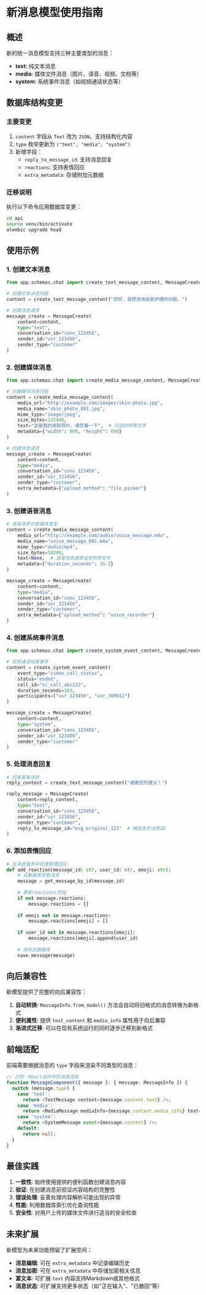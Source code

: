 # 新消息模型使用指南

## 概述

新的统一消息模型支持三种主要类型的消息：
- **text**: 纯文本消息
- **media**: 媒体文件消息（图片、语音、视频、文档等）
- **system**: 系统事件消息（如视频通话状态等）

## 数据库结构变更

### 主要变更

1. `content` 字段从 `Text` 改为 `JSON`，支持结构化内容
2. `type` 枚举更新为 `("text", "media", "system")`
3. 新增字段：
   - `reply_to_message_id`: 支持消息回复
   - `reactions`: 支持表情回应
   - `extra_metadata`: 存储附加元数据

### 迁移说明

执行以下命令应用数据库变更：
```bash
cd api
source venv/bin/activate
alembic upgrade head
```

## 使用示例

### 1. 创建文本消息

```python
from app.schemas.chat import create_text_message_content, MessageCreate

# 创建文本消息内容
content = create_text_message_content("您好，我想咨询皮肤护理的问题。")

# 创建消息请求
message_create = MessageCreate(
    content=content,
    type="text",
    conversation_id="conv_123456",
    sender_id="usr_123456",
    sender_type="customer"
)
```

### 2. 创建媒体消息

```python
from app.schemas.chat import create_media_message_content, MessageCreate

# 创建媒体消息内容
content = create_media_message_content(
    media_url="http://example.com/images/skin-photo.jpg",
    media_name="skin_photo_001.jpg",
    mime_type="image/jpeg",
    size_bytes=125440,
    text="这是我的皮肤照片，请您看一下",  # 可选的附带文字
    metadata={"width": 800, "height": 600}
)

# 创建消息请求
message_create = MessageCreate(
    content=content,
    type="media",
    conversation_id="conv_123456",
    sender_id="usr_123456",
    sender_type="customer",
    extra_metadata={"upload_method": "file_picker"}
)
```

### 3. 创建语音消息

```python
# 语音消息也是媒体类型
content = create_media_message_content(
    media_url="http://example.com/audio/voice_message.m4a",
    media_name="voice_message_001.m4a",
    mime_type="audio/mp4",
    size_bytes=58240,
    text=None,  # 语音消息通常没有附带文字
    metadata={"duration_seconds": 35.2}
)

message_create = MessageCreate(
    content=content,
    type="media",
    conversation_id="conv_123456",
    sender_id="usr_123456",
    sender_type="customer",
    extra_metadata={"upload_method": "voice_recorder"}
)
```

### 4. 创建系统事件消息

```python
from app.schemas.chat import create_system_event_content, MessageCreate

# 视频通话结束事件
content = create_system_event_content(
    event_type="video_call_status",
    status="ended",
    call_id="vc_call_abc123",
    duration_seconds=303,
    participants=["usr_123456", "usr_789012"]
)

message_create = MessageCreate(
    content=content,
    type="system",
    conversation_id="conv_123456",
    sender_id="usr_123456",
    sender_type="customer"
)
```

### 5. 处理消息回复

```python
# 回复某条消息
reply_content = create_text_message_content("谢谢您的建议！")

reply_message = MessageCreate(
    content=reply_content,
    type="text",
    conversation_id="conv_123456",
    sender_id="usr_123456",
    sender_type="customer",
    reply_to_message_id="msg_original_123"  # 被回复的消息ID
)
```

### 6. 添加表情回应

```python
# 在消息服务中处理表情回应
def add_reaction(message_id: str, user_id: str, emoji: str):
    # 从数据库获取消息
    message = get_message_by_id(message_id)
    
    # 更新reactions字段
    if not message.reactions:
        message.reactions = {}
    
    if emoji not in message.reactions:
        message.reactions[emoji] = []
    
    if user_id not in message.reactions[emoji]:
        message.reactions[emoji].append(user_id)
    
    # 保存到数据库
    save_message(message)
```

## 向后兼容性

新模型提供了完整的向后兼容性：

1. **自动转换**: `MessageInfo.from_model()` 方法会自动将旧格式的消息转换为新格式
2. **便利属性**: 提供 `text_content` 和 `media_info` 属性用于向后兼容
3. **渐进式迁移**: 可以在现有系统运行的同时逐步迁移到新格式

## 前端适配

前端需要根据消息的 `type` 字段来渲染不同类型的消息：

```typescript
// 示例：React组件中的消息渲染
function MessageComponent({ message }: { message: MessageInfo }) {
  switch (message.type) {
    case 'text':
      return <TextMessage content={message.content.text} />;
    case 'media':
      return <MediaMessage mediaInfo={message.content.media_info} text={message.content.text} />;
    case 'system':
      return <SystemMessage event={message.content} />;
    default:
      return null;
  }
}
```

## 最佳实践

1. **一致性**: 始终使用提供的便利函数创建消息内容
2. **验证**: 在创建消息前验证内容结构的完整性
3. **错误处理**: 妥善处理内容解析可能出现的异常
4. **性能**: 利用数据库索引优化查询性能
5. **安全性**: 对用户上传的媒体文件进行适当的安全检查

## 未来扩展

新模型为未来功能预留了扩展空间：

- **消息编辑**: 可在 `extra_metadata` 中记录编辑历史
- **消息加密**: 可在 `extra_metadata` 中存储加密相关信息
- **富文本**: 可扩展 `text` 内容支持Markdown或其他格式
- **消息状态**: 可扩展支持更多状态（如"正在输入"、"已撤回"等） 